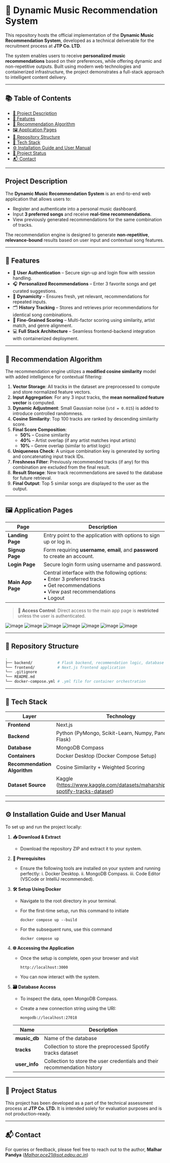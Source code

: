 # 🎵 Dynamic Music Recommendation System

This repository hosts the official implementation of the **Dynamic Music Recommendation System**, developed as a technical deliverable for the recruitment process at **JTP Co. LTD**.

The system enables users to receive **personalized music recommendations** based on their preferences, while offering dynamic and non-repetitive outputs. Built using modern web technologies and containerized infrastructure, the project demonstrates a full-stack approach to intelligent content delivery.

---

## 📚 Table of Contents
- [🧠 Project Description](#project-description)
- [📌 Features](#-features)
- [🧪 Recommendation Algorithm](#-recommendation-algorithm)
- [🖼️ Application Pages](#️-application-pages)
- [📁 Repository Structure](#-repository-structure)
- [🧰 Tech Stack](#-tech-stack)
- [⚙️ Installation Guide and User Manual](#️-installation-guide-and-user-manual)
- [🚧 Project Status](#-project-status)
- [📬 Contact](#-contact)

---

## Project Description

The **Dynamic Music Recommendation System** is an end-to-end web application that allows users to:
- Register and authenticate into a personal music dashboard.
- Input **3 preferred songs** and receive **real-time recommendations**.
- View previously generated recommendations for the same combination of tracks.

The recommendation engine is designed to generate **non-repetitive**, **relevance-bound** results based on user input and contextual song features.

---

## 📌 Features

- 🔐 **User Authentication** – Secure sign-up and login flow with session handling.
- 🎧 **Personalized Recommendations** – Enter 3 favorite songs and get curated suggestions.
- 🔁 **Dynamicity** – Ensures fresh, yet relevant, recommendations for repeated inputs.
- 🗂️ **History Tracking** – Stores and retrieves prior recommendations for identical song combinations.
- 🔎 **Fine-Grained Scoring** – Multi-factor scoring using similarity, artist match, and genre alignment.
- 💻 **Full Stack Architecture** – Seamless frontend-backend integration with containerized deployment.

---

## 🧪 Recommendation Algorithm

The recommendation engine utilizes a **modified cosine similarity** model with added intelligence for contextual filtering:

1. **Vector Storage**: All tracks in the dataset are preprocessed to compute and store normalized feature vectors.
2. **Input Aggregation**: For any 3 input tracks, the **mean normalized feature vector** is computed.
3. **Dynamic Adjustment**: Small Gaussian noise (`std = 0.015`) is added to introduce controlled randomness.
4. **Cosine Similarity**: Top 100 tracks are ranked by descending similarity score.
5. **Final Score Composition**:
   - **50%** – Cosine similarity
   - **40%** – Artist overlap (if any artist matches input artists)
   - **10%** – Genre overlap (similar to artist logic)
6. **Uniqueness Check**: A unique combination key is generated by sorting and concatenating input track IDs.
7. **Freshness Filter**: Previously recommended tracks (if any) for this combination are excluded from the final result.
8. **Result Storage**: New track recommendations are saved to the database for future retrieval.
9. **Final Output**: Top 5 similar songs are displayed to the user as the output.

---

## 🖼️ Application Pages

| Page         | Description |
|--------------|-------------|
| **Landing Page** | Entry point to the application with options to sign up or log in. |
| **Signup Page** | Form requiring **username**, **email**, and **password** to create an account. |
| **Login Page** | Secure login form using username and password. |
| **Main App Page** | Central interface with the following options:<br>• Enter 3 preferred tracks<br>• Get recommendations<br>• View past recommendations<br>• Logout |

> 🔐 **Access Control**: Direct access to the main app page is **restricted** unless the user is authenticated.

![image](https://github.com/user-attachments/assets/8cc755e0-45f4-4de1-af0f-03185b015b18)
![image](https://github.com/user-attachments/assets/fb4be5da-06ae-43de-94c5-1d23df7f689a)
![image](https://github.com/user-attachments/assets/f9723d65-6b0d-4e8e-ad09-dbabb0c7bfa9)
![image](https://github.com/user-attachments/assets/e8819830-ff5d-4563-afc0-ec4cf1a525df)
![image](https://github.com/user-attachments/assets/59d3798b-ce92-40a4-b1af-a1fe709b83c9)
![image](https://github.com/user-attachments/assets/86c5d0be-70f0-41f9-a99f-864fdf567519)
![image](https://github.com/user-attachments/assets/20ec70bc-f9fa-41ee-8975-ac20d92cf672)


---

## 📁 Repository Structure

```bash
.
├── backend/           # Flask backend, recommendation logic, database handlers
└── frontend/          # Next.js frontend application
└── .gitignore
└── README.md
└── docker-compose.yml # .yml file for container orchestration
```

---

## 🧰 Tech Stack

| Layer   | Technology  |
|---------|-------------|
| **Frontend** | Next.js |
| **Backend** | Python (PyMongo, Scikit-Learn, Numpy, Pandas, and Flask) |
| **Database** | MongoDB Compass |
| **Containers** | Docker Desktop (Docker Compose Setup) |
| **Recommendation Algorithm** | Cosine Similarity + Weighted Scoring |
| **Dataset Source** | Kaggle (https://www.kaggle.com/datasets/maharshipandya/-spotify-tracks-dataset) |

---

## ⚙️ Installation Guide and User Manual

To set up and run the project locally:

1. **📥 Download & Extract**
   
   - Download the repository ZIP and extract it to your system.

2. **🧩 Prerequisites**
   
   - Ensure the following tools are installed on your system and running perfectly: i. Docker Desktop. ii. MongoDB Compass. iii. Code Editor (VSCode or IntelliJ recommended).
  
3. **🛠️ Setup Using Docker**
   
   - Navigate to the root directory in your terminal.
     
   - For the first-time setup, run this command to initiate
     ```
     docker compose up --build
     ```

   - For the subsequent runs, use this command
     ```
     docker compose up
     ```

4. **🌐 Accessing the Application**
   
   - Once the setup is complete, open your browser and visit
     
     ```
     http://localhost:3000
     ```
   - You can now interact with the system.

5. **🗃️ Database Access**

   - To inspect the data, open MongoDB Compass.
  
   - Create a new connection string using the URI:
     ```
     mongodb://localhost:27018
     ```

   |    Name   |   Description   |
   |-----------|-----------------|
   | **music_db** | Name of the database |
   | **tracks** | Collection to store the preprocessed Spotify tracks dataset |
   | **user_info** | Collection to store the user credentials and their recommendation history |

--- 

## 🚧 Project Status

This project has been developed as a part of the technical assessment process at **JTP Co. LTD.** It is intended solely for evaluation purposes and is not production-ready.

---

## 📬 Contact

For queries or feedback, please feel free to reach out to the author, **Malhar Pandya** (*Malhar.pce21@sot.pdpu.ac.in*)
